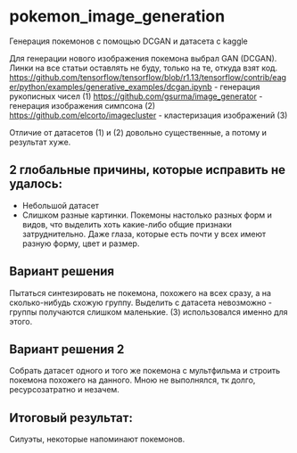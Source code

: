 # pokemon_image_generation
Генерация покемонов с помощью DCGAN и датасета с kaggle

Для генерации нового изображения покемона выбрал GAN (DCGAN).
Линки на все статьи оставлять не буду, только на те, откуда взят код.
https://github.com/tensorflow/tensorflow/blob/r1.13/tensorflow/contrib/eager/python/examples/generative_examples/dcgan.ipynb - генерация рукописных чисел (1)
https://github.com/gsurma/image_generator - генерация изображения симпсона (2)
https://github.com/elcorto/imagecluster - кластеризация изображений (3)


Отличие от датасетов (1) и (2) довольно существенные, а потому и результат хуже. 
## 2 глобальные причины, которые исправить не удалось: 
 * Небольшой датасет
 * Слишком разные картинки. Покемоны настолько разных форм и видов, что выделить хоть какие-либо общие признаки затруднительно. Даже глаза, которые есть почти у всех имеют разную форму, цвет и размер.

 ## Вариант решения 
 Пытаться синтезировать не покемона, похожего на всех сразу, а на сколько-нибудь схожую группу.
 Выделить с датасета невозможно - группы получаются слишком маленькие. (3) использовался именно для этого.

 ## Вариант решения 2
 Cобрать датасет одного и того же покемона с мультфильма и строить покемона похожего на данного.
 Мною не выполнялся, тк долго, ресурсозатратно и незачем.


 ## Итоговый результат:
 Силуэты, некоторые напоминают покемонов. 

